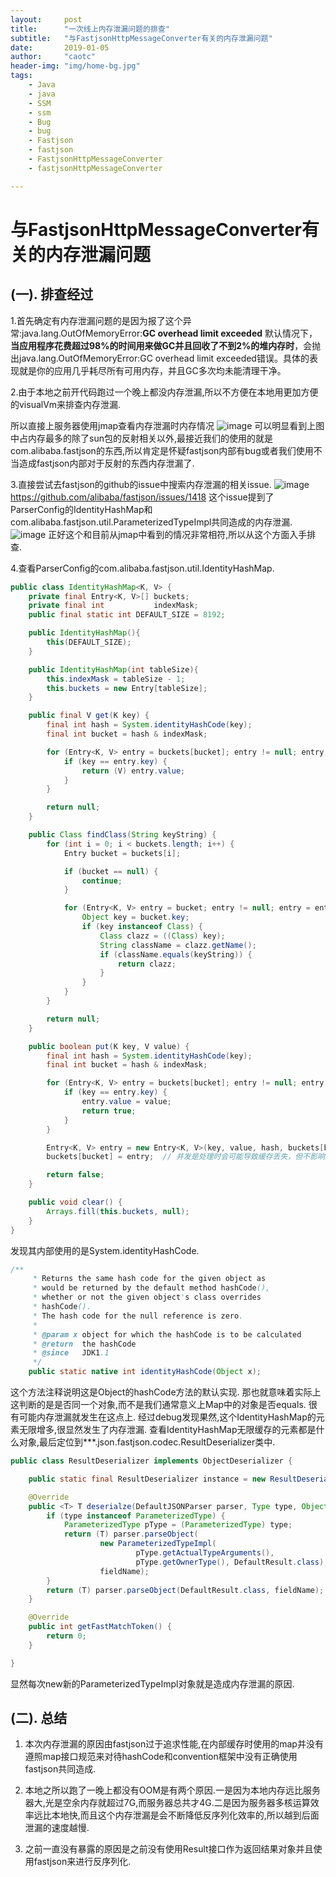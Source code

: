 ```yaml
---
layout:     post
title:      "一次线上内存泄漏问题的排查"
subtitle:   "与FastjsonHttpMessageConverter有关的内存泄漏问题"
date:       2019-01-05
author:     "caotc"
header-img: "img/home-bg.jpg"
tags:
    - Java
    - java
    - SSM
    - ssm
    - Bug
    - bug
    - Fastjson
    - fastjson
    - FastjsonHttpMessageConverter
    - fastjsonHttpMessageConverter

---
```

# 与FastjsonHttpMessageConverter有关的内存泄漏问题
## (一). 排查经过
1.首先确定有内存泄漏问题的是因为报了这个异常:java.lang.OutOfMemoryError:**GC overhead limit exceeded**
默认情况下，**当应用程序花费超过98%的时间用来做GC并且回收了不到2%的堆内存时**，会抛出java.lang.OutOfMemoryError:GC overhead limit exceeded错误。具体的表现就是你的应用几乎耗尽所有可用内存，并且GC多次均未能清理干净。

2.由于本地之前开代码跑过一个晚上都没内存泄漏,所以不方便在本地用更加方便的visualVm来排查内存泄漏.

所以直接上服务器使用jmap查看内存泄漏时内存情况
![image](/img/in-post/2019-01-05-java-debug-fastjson-generic/内存泄漏时内存情况.png)
可以明显看到上图中占内存最多的除了sun包的反射相关以外,最接近我们的使用的就是com.alibaba.fastjson的东西,所以肯定是怀疑fastjson内部有bug或者我们使用不当造成fastjson内部对于反射的东西内存泄漏了.

3.直接尝试去fastjson的github的issue中搜索内存泄漏的相关issue.
![image](/img/in-post/2019-01-05-java-debug-fastjson-generic/fastjson的内存泄漏issue.png)
https://github.com/alibaba/fastjson/issues/1418
这个issue提到了ParserConfig的IdentityHashMap和com.alibaba.fastjson.util.ParameterizedTypeImpl共同造成的内存泄漏.
![image](/img/in-post/2019-01-05-java-debug-fastjson-generic/IdentityHashMap和ParameterizedTypeImpl.png)
正好这个和目前从jmap中看到的情况非常相符,所以从这个方面入手排查.

4.查看ParserConfig的com.alibaba.fastjson.util.IdentityHashMap.
```java
public class IdentityHashMap<K, V> {
    private final Entry<K, V>[] buckets;
    private final int           indexMask;
    public final static int DEFAULT_SIZE = 8192;

    public IdentityHashMap(){
        this(DEFAULT_SIZE);
    }

    public IdentityHashMap(int tableSize){
        this.indexMask = tableSize - 1;
        this.buckets = new Entry[tableSize];
    }

    public final V get(K key) {
        final int hash = System.identityHashCode(key);
        final int bucket = hash & indexMask;

        for (Entry<K, V> entry = buckets[bucket]; entry != null; entry = entry.next) {
            if (key == entry.key) {
                return (V) entry.value;
            }
        }

        return null;
    }

    public Class findClass(String keyString) {
        for (int i = 0; i < buckets.length; i++) {
            Entry bucket = buckets[i];

            if (bucket == null) {
                continue;
            }

            for (Entry<K, V> entry = bucket; entry != null; entry = entry.next) {
                Object key = bucket.key;
                if (key instanceof Class) {
                    Class clazz = ((Class) key);
                    String className = clazz.getName();
                    if (className.equals(keyString)) {
                        return clazz;
                    }
                }
            }
        }

        return null;
    }

    public boolean put(K key, V value) {
        final int hash = System.identityHashCode(key);
        final int bucket = hash & indexMask;

        for (Entry<K, V> entry = buckets[bucket]; entry != null; entry = entry.next) {
            if (key == entry.key) {
                entry.value = value;
                return true;
            }
        }

        Entry<K, V> entry = new Entry<K, V>(key, value, hash, buckets[bucket]);
        buckets[bucket] = entry;  // 并发是处理时会可能导致缓存丢失，但不影响正确性

        return false;
    }

    public void clear() {
        Arrays.fill(this.buckets, null);
    }
}
```
发现其内部使用的是System.identityHashCode.

```java
/**
     * Returns the same hash code for the given object as
     * would be returned by the default method hashCode(),
     * whether or not the given object's class overrides
     * hashCode().
     * The hash code for the null reference is zero.
     *
     * @param x object for which the hashCode is to be calculated
     * @return  the hashCode
     * @since   JDK1.1
     */
    public static native int identityHashCode(Object x);
```
这个方法注释说明这是Object的hashCode方法的默认实现.
那也就意味着实际上这判断的是是否同一个对象,而不是我们通常意义上Map中的对象是否equals.
很有可能内存泄漏就发生在这点上.
经过debug发现果然,这个IdentityHashMap的元素无限增多,很显然发生了内存泄漏.
查看IdentityHashMap无限缓存的元素都是什么对象,最后定位到***.json.fastjson.codec.ResultDeserializer类中.

```java
public class ResultDeserializer implements ObjectDeserializer {

    public static final ResultDeserializer instance = new ResultDeserializer();

    @Override
    public <T> T deserialze(DefaultJSONParser parser, Type type, Object fieldName) {
        if (type instanceof ParameterizedType) {
            ParameterizedType pType = (ParameterizedType) type;
            return (T) parser.parseObject(
                    new ParameterizedTypeImpl(
                            pType.getActualTypeArguments(),
                            pType.getOwnerType(), DefaultResult.class),
                    fieldName);
        }
        return (T) parser.parseObject(DefaultResult.class, fieldName);
    }

    @Override
    public int getFastMatchToken() {
        return 0;
    }

}
```
显然每次new新的ParameterizedTypeImpl对象就是造成内存泄漏的原因.
## (二). 总结
1. 本次内存泄漏的原因由fastjson过于追求性能,在内部缓存时使用的map并没有遵照map接口规范来对待hashCode和convention框架中没有正确使用fastjson共同造成.

2. 本地之所以跑了一晚上都没有OOM是有两个原因.一是因为本地内存远比服务器大,光是空余内存就超过7G,而服务器总共才4G.二是因为服务器多核运算效率远比本地快,而且这个内存泄漏是会不断降低反序列化效率的,所以越到后面泄漏的速度越慢.

3. 之前一直没有暴露的原因是之前没有使用Result接口作为返回结果对象并且使用fastjson来进行反序列化.